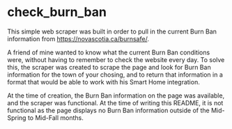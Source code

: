 # check_burn_ban

This simple web scraper was built in order to pull in the current Burn Ban information from https://novascotia.ca/burnsafe/.

A friend of mine wanted to know what the current Burn Ban conditions were, without having to remember to check the website every day. To solve this, the scraper was created to scrape the page and look for Burn Ban information for the town of your chosing, and to return that information in a format that would be able to work with his Smart Home integration.

At the time of creation, the Burn Ban information on the page was available, and the scraper was functional. At the time of writing this README, it is not functional as the page displays no Burn Ban information outside of the Mid-Spring to Mid-Fall months.
